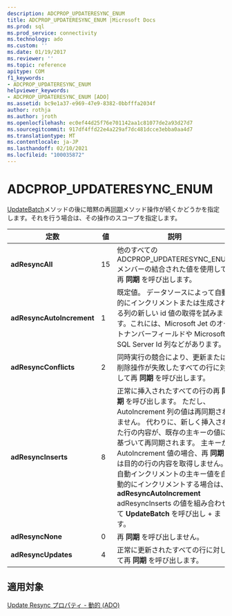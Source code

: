 ```yaml
---
description: ADCPROP_UPDATERESYNC_ENUM
title: ADCPROP_UPDATERESYNC_ENUM |Microsoft Docs
ms.prod: sql
ms.prod_service: connectivity
ms.technology: ado
ms.custom: ''
ms.date: 01/19/2017
ms.reviewer: ''
ms.topic: reference
apitype: COM
f1_keywords:
- ADCPROP_UPDATERESYNC_ENUM
helpviewer_keywords:
- ADCPROP_UPDATERESYNC_ENUM [ADO]
ms.assetid: bc9e1a37-e969-47e9-8382-0bbfffa2034f
author: rothja
ms.author: jroth
ms.openlocfilehash: ec0ef44d25f76e701142aa1c81077de2a93d27d7
ms.sourcegitcommit: 917df4ffd22e4a229af7dc481dcce3ebba0aa4d7
ms.translationtype: MT
ms.contentlocale: ja-JP
ms.lasthandoff: 02/10/2021
ms.locfileid: "100035872"
---
```

# <a name="adcprop_updateresync_enum"></a>ADCPROP_UPDATERESYNC_ENUM
[UpdateBatch](./updatebatch-method.md)メソッドの後に暗黙の再[同期](./resync-method.md)メソッド操作が続くかどうかを指定します。それを行う場合は、その操作のスコープを指定します。  
  
|定数|値|説明|  
|--------------|-----------|-----------------|  
|**adResyncAll**|15|他のすべての ADCPROP_UPDATERESYNC_ENUM メンバーの結合された値を使用して再 **同期** を呼び出します。|  
|**adResyncAutoIncrement**|1|既定値。 データソースによって自動的にインクリメントまたは生成される列の新しい id 値の取得を試みます。これには、Microsoft Jet のオートナンバーフィールドや Microsoft SQL Server Id 列などがあります。|  
|**adResyncConflicts**|2|同時実行の競合により、更新または削除操作が失敗したすべての行に対して再 **同期** を呼び出します。|  
|**adResyncInserts**|8|正常に挿入されたすべての行の再 **同期** を呼び出します。 ただし、AutoIncrement 列の値は再同期されません。 代わりに、新しく挿入された行の内容が、既存の主キーの値に基づいて再同期されます。 主キーが AutoIncrement 値の場合、再 **同期** は目的の行の内容を取得しません。 自動インクリメントの主キー値を自動的にインクリメントする場合は、 **adResyncAutoIncrement** adResyncInserts の値を組み合わせて **UpdateBatch** を呼び出し  +  ます。|  
|**adResyncNone**|0|再 **同期** を呼び出しません。|  
|**adResyncUpdates**|4|正常に更新されたすべての行に対して再 **同期** を呼び出します。|  
  
## <a name="applies-to"></a>適用対象  
 [Update Resync プロパティ - 動的 (ADO)](./update-resync-property-dynamic-ado.md)